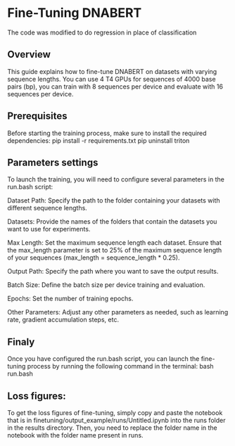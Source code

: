 # Fine-Tuning DNABERT 
The code was modified to do regression in place of classification 

## Overview

This guide explains how to fine-tune DNABERT on datasets with varying sequence lengths. You can use 4 T4 GPUs for sequences of 4000 base pairs (bp), you can train with 8 sequences per device and evaluate with 16 sequences per device.

## Prerequisites

Before starting the training process, make sure to install the required dependencies:
pip install -r requirements.txt
pip uninstall triton

## Parameters settings

To launch the training, you will need to configure several parameters in the run.bash script:

Dataset Path: Specify the path to the folder containing your datasets with different sequence lengths.

Datasets: Provide the names of the folders that contain the datasets you want to use for experiments.

Max Length: Set the maximum sequence length  each dataset. Ensure that the max_length parameter is set to 25% of the maximum sequence length of your sequences (max_length = sequence_length * 0.25).

Output Path: Specify the path where you want to save the output results.

Batch Size: Define the batch size per device  training and evaluation.

Epochs: Set the number of training epochs.

Other Parameters: Adjust any other parameters as needed, such as learning rate, gradient accumulation steps, etc.

## Finaly 

Once you have configured the run.bash script, you can launch the fine-tuning process by running the following command in the terminal:
bash run.bash

## Loss figures: 
To get the loss figures of fine-tuning, simply copy and paste the notebook that is in finetuning/output_example/runs/Untitled.ipynb into the runs folder in the results directory. Then, you need to replace the folder name in the notebook with the folder name present in runs.